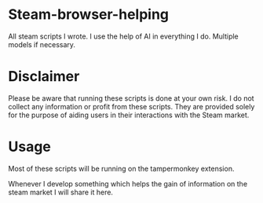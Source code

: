 # Steam-browser-helping
All steam scripts I wrote.
I use the help of AI in everything I do. Multiple models if necessary.

# Disclaimer
Please be aware that running these scripts is done at your own risk. I do not collect any information or profit from these scripts. They are provided solely for the purpose of aiding users in their interactions with the Steam market.

# Usage
Most of these scripts will be running on the tampermonkey extension.


Whenever I develop something which helps the gain of information on the steam market I will share it here.
